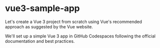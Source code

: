 # vue3-sample-app

Let's create a Vue 3 project from scratch using Vue's recommended approach as suggested by the Vue website. 

We'll set up a simple Vue 3 app in GitHub Codespaces following the official documentation and best practices.
